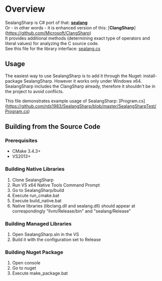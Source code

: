# Overview

SealangSharp is C# port of that: [**sealang**](https://github.com/pybee/sealang)  
Or - in other words - it is enhanced version of this: [**ClangSharp**] (https://github.com/Microsoft/ClangSharp)  
It provides additional methods (determining exact type of operators and literal values) for analyzing the C source code.  
See this file for the library interface: [sealang.cs](https://github.com/rds1983/SealangSharp/blob/master/SealangSharp/sealang.cs)

## Usage

The easiest way to use SealangSharp is to add it through the Nuget: install-package SealangSharp.
However it works only under Windows x64. SealangSharp includes the ClangSharp already, therefore it shouldn't be in the project to avoid conflicts.

This file demonstrates example usage of SealangSharp: [Program.cs] (https://github.com/rds1983/SealangSharp/blob/master/SealangSharpTest/Program.cs)

## Building from the Source Code
### Prerequisites
* CMake 3.4.3+
* VS2013+

### Building Native Libraries
1. Clone SealangSharp
2. Run VS x64 Native Tools Command Prompt
3. Go to SealangSharp/build
4. Execute run_cmake.bat
5. Execute build_native.bat
6. Native libraries (libclang.dll and sealang.dll) should appear at correspondingly "llvm/Release/bin" and "sealang/Release"

### Building Managed Libraries
1. Open SealangSharp.sln in the VS
2. Build it with the configuration set to Release

### Building Nuget Package
1. Open console
2. Go to nuget
3. Execute make_package.bat